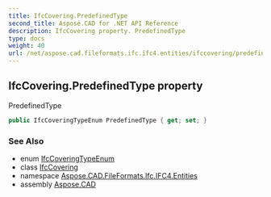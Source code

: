 ```yaml
---
title: IfcCovering.PredefinedType
second_title: Aspose.CAD for .NET API Reference
description: IfcCovering property. PredefinedType
type: docs
weight: 40
url: /net/aspose.cad.fileformats.ifc.ifc4.entities/ifccovering/predefinedtype/
---
```

## IfcCovering.PredefinedType property

PredefinedType

```csharp
public IfcCoveringTypeEnum PredefinedType { get; set; }
```

### See Also

* enum [IfcCoveringTypeEnum](../../../aspose.cad.fileformats.ifc.ifc4.types/ifccoveringtypeenum/)
* class [IfcCovering](../)
* namespace [Aspose.CAD.FileFormats.Ifc.IFC4.Entities](../../ifccovering/)
* assembly [Aspose.CAD](../../../)


